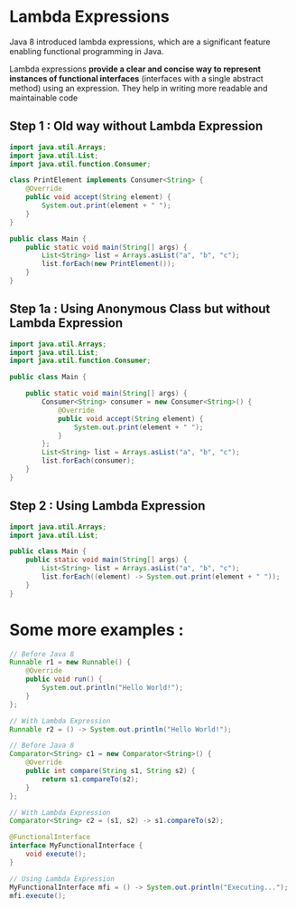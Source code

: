 # Lambda Expressions

Java 8 introduced lambda expressions, which are a significant feature enabling functional programming in Java. 

Lambda expressions **provide a clear and concise way to represent instances of functional interfaces** (interfaces with a single abstract method) using an expression. They help in writing more readable and maintainable code

## Step 1 : Old way without Lambda Expression

```java
import java.util.Arrays;
import java.util.List;
import java.util.function.Consumer;

class PrintElement implements Consumer<String> {
    @Override
    public void accept(String element) {
        System.out.print(element + " ");
    }
}

public class Main {
    public static void main(String[] args) {
        List<String> list = Arrays.asList("a", "b", "c");
        list.forEach(new PrintElement());
    }
}
```

## Step 1a : Using Anonymous Class but without Lambda Expression

```java
import java.util.Arrays;
import java.util.List;
import java.util.function.Consumer;

public class Main {

    public static void main(String[] args) {
        Consumer<String> consumer = new Consumer<String>() {
            @Override
            public void accept(String element) {
                System.out.print(element + " ");
            }
        };
        List<String> list = Arrays.asList("a", "b", "c");
        list.forEach(consumer);
    }
}
```

## Step 2 : Using Lambda Expression
```java
import java.util.Arrays;
import java.util.List;

public class Main {
    public static void main(String[] args) {
        List<String> list = Arrays.asList("a", "b", "c");
        list.forEach((element) -> System.out.print(element + " "));
    }
}
```

# Some more examples :

```java
// Before Java 8
Runnable r1 = new Runnable() {
    @Override
    public void run() {
        System.out.println("Hello World!");
    }
};

// With Lambda Expression
Runnable r2 = () -> System.out.println("Hello World!");
```

```java
// Before Java 8
Comparator<String> c1 = new Comparator<String>() {
    @Override
    public int compare(String s1, String s2) {
        return s1.compareTo(s2);
    }
};

// With Lambda Expression
Comparator<String> c2 = (s1, s2) -> s1.compareTo(s2);
```

```java
@FunctionalInterface
interface MyFunctionalInterface {
    void execute();
}

// Using Lambda Expression
MyFunctionalInterface mfi = () -> System.out.println("Executing...");
mfi.execute();
```
